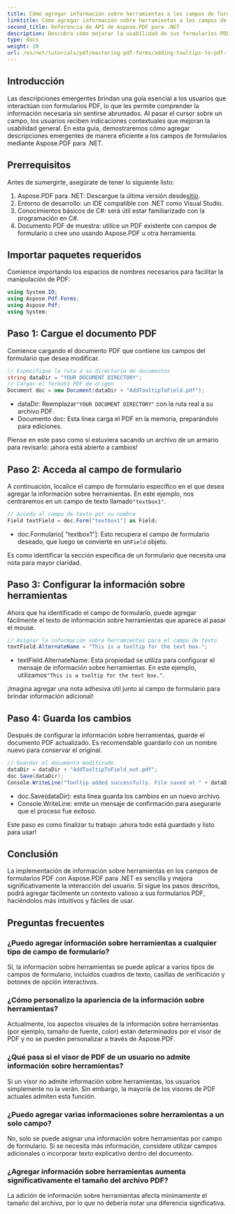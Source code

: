 ```yaml
---
title: Cómo agregar información sobre herramientas a los campos de formularios PDF con Aspose.PDF para .NET
linktitle: Cómo agregar información sobre herramientas a los campos de formularios PDF con Aspose.PDF para .NET
second_title: Referencia de API de Aspose.PDF para .NET
description: Descubra cómo mejorar la usabilidad de sus formularios PDF agregando información sobre herramientas a los campos de formulario mediante Aspose.PDF para .NET. Esta guía paso a paso lo guiará a través del proceso.
type: docs
weight: 10
url: /es/net/tutorials/pdf/mastering-pdf-forms/adding-tooltips-to-pdf-form-fields/
---
```

## Introducción

Las descripciones emergentes brindan una guía esencial a los usuarios que interactúan con formularios PDF, lo que les permite comprender la información necesaria sin sentirse abrumados. Al pasar el cursor sobre un campo, los usuarios reciben indicaciones contextuales que mejoran la usabilidad general. En esta guía, demostraremos cómo agregar descripciones emergentes de manera eficiente a los campos de formularios mediante Aspose.PDF para .NET.

## Prerrequisitos

Antes de sumergirte, asegúrate de tener lo siguiente listo:

1.  Aspose.PDF para .NET: Descargue la última versión desde[sitio](https://releases.aspose.com/pdf/net/).
2. Entorno de desarrollo: un IDE compatible con .NET como Visual Studio.
3. Conocimientos básicos de C#: será útil estar familiarizado con la programación en C#.
4. Documento PDF de muestra: utilice un PDF existente con campos de formulario o cree uno usando Aspose.PDF u otra herramienta.

## Importar paquetes requeridos

Comience importando los espacios de nombres necesarios para facilitar la manipulación de PDF:

```csharp
using System.IO;
using Aspose.Pdf.Forms;
using Aspose.Pdf;
using System;
```

## Paso 1: Cargue el documento PDF

Comience cargando el documento PDF que contiene los campos del formulario que desea modificar.

```csharp
// Especifique la ruta a su directorio de documentos
string dataDir = "YOUR DOCUMENT DIRECTORY";
// Cargar el formato PDF de origen
Document doc = new Document(dataDir + "AddTooltipToField.pdf");
```

-  dataDir: Reemplazar`"YOUR DOCUMENT DIRECTORY"` con la ruta real a su archivo PDF.
- Documento doc: Esta línea carga el PDF en la memoria, preparándolo para ediciones.

Piense en este paso como si estuviera sacando un archivo de un armario para revisarlo: ¡ahora está abierto a cambios!

## Paso 2: Acceda al campo de formulario

 A continuación, localice el campo de formulario específico en el que desea agregar la información sobre herramientas. En este ejemplo, nos centraremos en un campo de texto llamado`"textbox1"`.

```csharp
// Acceda al campo de texto por su nombre
Field textField = doc.Form["textbox1"] as Field;
```

- doc.Formulario[ "textbox1"]: Esto recupera el campo de formulario deseado, que luego se convierte en un`Field` objeto. 

Es como identificar la sección específica de un formulario que necesita una nota para mayor claridad.

## Paso 3: Configurar la información sobre herramientas

Ahora que ha identificado el campo de formulario, puede agregar fácilmente el texto de información sobre herramientas que aparece al pasar el mouse.

```csharp
// Asignar la información sobre herramientas para el campo de texto
textField.AlternateName = "This is a tooltip for the text box.";
```

-  textField.AlternateName: Esta propiedad se utiliza para configurar el mensaje de información sobre herramientas. En este ejemplo, utilizamos`"This is a tooltip for the text box."`.

¡Imagina agregar una nota adhesiva útil junto al campo de formulario para brindar información adicional!

## Paso 4: Guarda los cambios

Después de configurar la información sobre herramientas, guarde el documento PDF actualizado. Es recomendable guardarlo con un nombre nuevo para conservar el original.

```csharp
// Guardar el documento modificado
dataDir = dataDir + "AddTooltipToField_out.pdf";
doc.Save(dataDir);
Console.WriteLine("Tooltip added successfully. File saved at " + dataDir);
```

- doc.Save(dataDir): esta línea guarda los cambios en un nuevo archivo.
- Console.WriteLine: emite un mensaje de confirmación para asegurarle que el proceso fue exitoso.

Este paso es como finalizar tu trabajo: ¡ahora todo está guardado y listo para usar!

## Conclusión

La implementación de información sobre herramientas en los campos de formularios PDF con Aspose.PDF para .NET es sencilla y mejora significativamente la interacción del usuario. Si sigue los pasos descritos, podrá agregar fácilmente un contexto valioso a sus formularios PDF, haciéndolos más intuitivos y fáciles de usar.

## Preguntas frecuentes

### ¿Puedo agregar información sobre herramientas a cualquier tipo de campo de formulario?
Sí, la información sobre herramientas se puede aplicar a varios tipos de campos de formulario, incluidos cuadros de texto, casillas de verificación y botones de opción interactivos.

### ¿Cómo personalizo la apariencia de la información sobre herramientas?
Actualmente, los aspectos visuales de la información sobre herramientas (por ejemplo, tamaño de fuente, color) están determinados por el visor de PDF y no se pueden personalizar a través de Aspose.PDF.

### ¿Qué pasa si el visor de PDF de un usuario no admite información sobre herramientas?
Si un visor no admite información sobre herramientas, los usuarios simplemente no la verán. Sin embargo, la mayoría de los visores de PDF actuales admiten esta función.

### ¿Puedo agregar varias informaciones sobre herramientas a un solo campo?
No, solo se puede asignar una información sobre herramientas por campo de formulario. Si se necesita más información, considere utilizar campos adicionales o incorporar texto explicativo dentro del documento.

### ¿Agregar información sobre herramientas aumenta significativamente el tamaño del archivo PDF?
La adición de información sobre herramientas afecta mínimamente el tamaño del archivo, por lo que no debería notar una diferencia significativa.